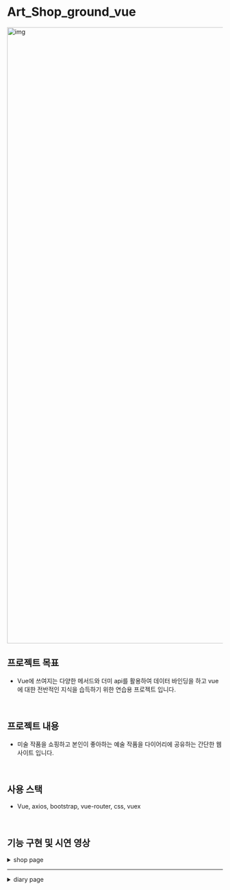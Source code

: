 # Art_Shop_ground_vue

<img width="1440" alt="img" src="https://user-images.githubusercontent.com/75570030/147211156-0947abe7-7b23-4bfa-a766-312a5736fea1.png">


## 프로젝트 목표
- Vue에 쓰여지는 다양한 메서드와 더미 api를 활용하여 데이터 바인딩을 하고 vue에 대한 전반적인 지식을 습득하기 위한 연습용 프로젝트 입니다.

<br />

## 프로젝트 내용
- 미술 작품을 쇼핑하고 본인이 좋아하는 예술 작품을 다이어리에 공유하는 간단한 웹 사이트 입니다. 

<br />

## 사용 스택
- Vue, axios, bootstrap, vue-router, css, vuex

<br />

## 기능 구현 및 시연 영상

</details>

<details>
 <summary>shop page</summary>
  <details>
   <summary>shop page 전체</summary>
    <img width="700" src="https://user-images.githubusercontent.com/75570030/147208359-2c6a1606-a391-4786-bfd5-4988e2a0ec1d.gif"/>
  </details>
  
  <details>
   <summary>정렬 기능</summary>
     <img width="700" src="https://user-images.githubusercontent.com/75570030/147210185-d27c14cd-7698-4f64-b56e-692eb97c147c.gif"/>
  </details>
  
  <details>
   <summary>api 호출(더보기 기능)</summary>
    <img width="700" src="https://user-images.githubusercontent.com/75570030/147208488-263177c2-11ae-4313-9480-03a8a363a784.gif"/>
  </details>
  
  <details>
   <summary>상세페이지(유효성 검사)</summary>
    <img width="700" src="https://user-images.githubusercontent.com/75570030/147208139-b3ad0ecf-0ceb-40be-8e4a-04ccf821099d.gif"/>
  </details>
  
</details>

---

</details>

<details>
 <summary>diary page</summary>
  <details>
   <summary>diary page 전체</summary>
    <img width="700" src="https://user-images.githubusercontent.com/75570030/147210414-5e9400ca-10fc-4d3f-9628-011afb62dda3.gif"/>
  </details>
  
  <details>
   <summary>이미지 업로드 및 글 발행 기능</summary>
     <img width="700" src="https://user-images.githubusercontent.com/75570030/147207927-a242efb5-2d27-4e4c-bdf1-ce4468804d44.gif"/>
  </details>
  
  <details>
   <summary>좋아요 기능</summary>
    <img width="700" src="https://user-images.githubusercontent.com/75570030/147207632-4dbe3f1a-28a0-4d2f-8fb5-3e2431fb3c30.gif"/>
  </details>
  
</details>
